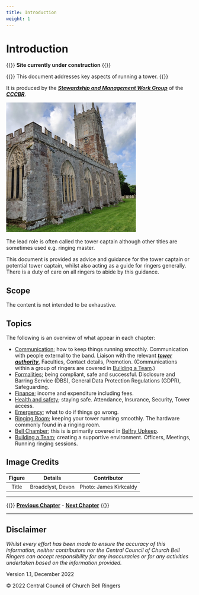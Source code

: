 ```yaml
---
title: Introduction
weight: 1
---
```


# Introduction
 
{{<hint danger>}}
**Site currently under construction**
{{</hint>}}

{{<hint danger>}}
This document addresses key aspects of running a tower.
{{</hint>}}

It is produced by the ***[Stewardship and Management Work Group](../glossary/#smwg)*** of the ***[CCCBR](../glossary/#cccbr)***.

![Broadclyst, Devon](Broadclyst.jpg)

The lead role is often called the tower captain although other titles are sometimes used e.g. ringing master.

This document is provided as advice and guidance for the tower captain or potential tower captain, whilst also acting as a guide for ringers generally. There is a duty of care on all ringers to abide by this guidance.

## Scope

The content is not intended to be exhaustive.

## Topics

The following is an overview of what appear in each chapter:

- [Communication](../communication/); how to keep things running smoothly. Communication with people external to the band. Liaison with the relevant ***[tower authority](../glossary/#tower-authority)***, Faculties, Contact details, Promotion. (Communications within a group of ringers are covered in [Building a Team](../buildingateam/).)
- [Formalities](../formalities/); being compliant, safe and successful. Disclosure and Barring Service (DBS), General Data Protection Regulations (GDPR), Safeguarding.
- [Finance](../finance/); income and expenditure including fees.
- [Health and safety](../healthsafety/); staying safe. Attendance, Insurance, Security, Tower access.
- [Emergency](../emergency/); what to do if things go wrong.
- [Ringing Room](../ringingroom/); keeping your tower running smoothly. The hardware commonly found in a ringing room.
- [Bell Chamber](../bellchamber/); this is is primarily covered in [Belfry Upkeep](https://belfryupkeep.cccbr.org.uk/docs/010-introduction/).
- [Building a Team](../buildingateam/); creating a supportive environment. Officers, Meetings, Running ringing sessions.

## Image Credits

| Figure | Details | Contributor |
| :---: | --- | --- |
| Title | Broadclyst, Devon | Photo: James Kirkcaldy |

----

{{<hint info>}}
**[Previous Chapter](../introduction/)** - **[Next Chapter](../communication/)**
{{</hint>}}

----

## Disclaimer

*Whilst every effort has been made to ensure the accuracy of this information, neither contributors nor the Central Council of Church Bell Ringers can accept responsibility for any inaccuracies or for any activities undertaken based on the information provided.*

Version 1.1, December 2022

© 2022 Central Council of Church Bell Ringers
